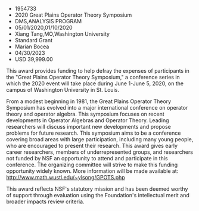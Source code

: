 
* 1954733
* 2020 Great Plains Operator Theory Symposium
* DMS,ANALYSIS PROGRAM
* 05/01/2020,01/10/2020
* Xiang Tang,MO,Washington University
* Standard Grant
* Marian Bocea
* 04/30/2023
* USD 39,999.00

This award provides funding to help defray the expenses of participants in the
"Great Plains Operator Theory Symposium," a conference series in which the 2020
event will take place during June 1-June 5, 2020, on the campus of Washington
University in St. Louis.

From a modest beginning in 1981, the Great Plains Operator Theory Symposium has
evolved into a major international conference on operator theory and operator
algebra. This symposium focuses on recent developments in Operator Algebras and
Operator Theory. Leading researchers will discuss important new developments and
propose problems for future research. This symposium aims to be a conference
covering broad areas with large participation, including many young people, who
are encouraged to present their research. This award gives early career
researchers, members of underrepresented groups, and researchers not funded by
NSF an opportunity to attend and participate in this conference. The organizing
committee will strive to make this funding opportunity widely known. More
information will be made available at:
http://www.math.wustl.edu/~ylsong/GPOTS.php

This award reflects NSF's statutory mission and has been deemed worthy of
support through evaluation using the Foundation's intellectual merit and broader
impacts review criteria.
